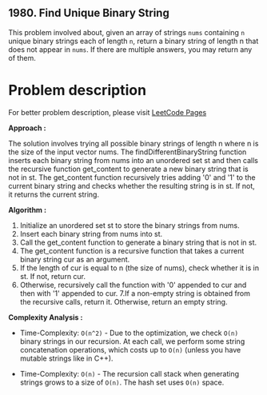 ## 1980. Find Unique Binary String

This problem involved about, given an array of strings `nums` containing `n` unique binary strings each of length `n`, return a binary string of length n that does not appear in `nums`. If there are multiple answers, you may return any of them.

# Problem description

For better problem description, please visit [LeetCode Pages](https://leetcode.com/problems/find-unique-binary-string/description)

**Approach :**<br/>

The solution involves trying all possible binary strings of length n where n is the size of the input vector nums. The findDifferentBinaryString function inserts each binary string from nums into an unordered set st and then calls the recursive function get_content to generate a new binary string that is not in st. The get_content function recursively tries adding '0' and '1' to the current binary string and checks whether the resulting string is in st. If not, it returns the current string.

**Algorithm :**<br/>

1. Initialize an unordered set st to store the binary strings from nums.
2. Insert each binary string from nums into st.
3. Call the get_content function to generate a binary string that is not in st.
4. The get_content function is a recursive function that takes a current binary string cur as an argument.
5. If the length of cur is equal to n (the size of nums), check whether it is in st. If not, return cur.
6. Otherwise, recursively call the function with '0' appended to cur and then with '1' appended to cur.
   7.If a non-empty string is obtained from the recursive calls, return it. Otherwise, return an empty string.

**Complexity Analysis :**<br/>

-   Time-Complexity: `O(n^2)` - Due to the optimization, we check `O(n)` binary strings in our recursion. At each call, we perform some string concatenation operations, which costs up to `O(n)` (unless you have mutable strings like in C++).

-   Time-Complexity: `O(n)` - The recursion call stack when generating strings grows to a size of `O(n)`. The hash set uses `O(n)` space.
